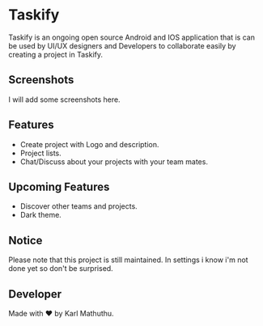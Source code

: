 # Taskify

Taskify is an ongoing open source Android and IOS application that is can be used by UI/UX designers and Developers to collaborate easily by creating a project in Taskify.

## Screenshots

I will add some screenshots here.

## Features
- Create project with Logo and description.
- Project lists.
 - Chat/Discuss about your projects with your team mates.

## Upcoming Features
 - Discover other teams and projects.
 - Dark theme.

## Notice

 Please note that this project is still maintained.
 In settings i know i'm not done yet so don't be surprised.

## Developer


  Made with ❤ by Karl Mathuthu.
